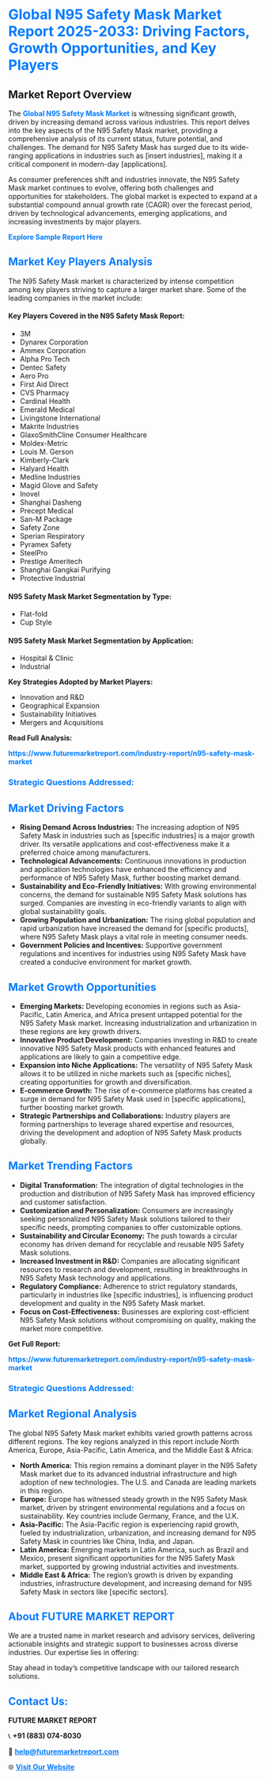 <h1 style="color: #007BFF;">Global N95 Safety Mask Market Report 2025-2033: Driving Factors, Growth Opportunities, and Key Players</h1>

<section id="overview">
<h2>Market Report Overview</h2>
<p>The <a href="https://www.futuremarketreport.com/industry-report/n95-safety-mask-market" style="color: #007BFF; text-decoration: none;"><strong>Global N95 Safety Mask Market</strong></a> is witnessing significant growth, driven by increasing demand across various industries. This report delves into the key aspects of the N95 Safety Mask market, providing a comprehensive analysis of its current status, future potential, and challenges. The demand for N95 Safety Mask has surged due to its wide-ranging applications in industries such as [insert industries], making it a critical component in modern-day [applications].</p>
<p>As consumer preferences shift and industries innovate, the N95 Safety Mask market continues to evolve, offering both challenges and opportunities for stakeholders. The global market is expected to expand at a substantial compound annual growth rate (CAGR) over the forecast period, driven by technological advancements, emerging applications, and increasing investments by major players.</p>
</section>

<section id="overview">
<p><a href="https://www.futuremarketreport.com/request-sample/reportId=79262" style="color: #007BFF; text-decoration: none;"><strong>Explore Sample Report Here</strong></a></p>
</section>

<section id="key-players">
<h2 style="color: #007BFF;">Market Key Players Analysis</h2>
<p>The N95 Safety Mask market is characterized by intense competition among key players striving to capture a larger market share. Some of the leading companies in the market include:</p>
<h4>Key Players Covered in the N95 Safety Mask Report:</h4>
<ul><li>3M</li><li>Dynarex Corporation</li><li>Ammex Corporation</li><li>Alpha Pro Tech</li><li>Dentec Safety</li><li>Aero Pro</li><li>First Aid Direct</li><li>CVS Pharmacy</li><li>Cardinal Health</li><li>Emerald Medical</li><li>Livingstone International</li><li>Makrite Industries</li><li>GlaxoSmithCline Consumer Healthcare</li><li>Moldex-Metric</li><li>Louis M. Gerson</li><li>Kimberly-Clark</li><li>Halyard Health</li><li>Medline Industries</li><li>Magid Glove and Safety</li><li>Inovel</li><li>Shanghai Dasheng</li><li>Precept Medical</li><li>San-M Package</li><li>Safety Zone</li><li>Sperian Respiratory</li><li>Pyramex Safety</li><li>SteelPro</li><li>Prestige Ameritech</li><li>Shanghai Gangkai Purifying</li><li>Protective Industrial</li></ul>
<h4>N95 Safety Mask Market Segmentation by Type:</h4>
<ul><li>Flat-fold</li><li>Cup Style</li></ul>

<h4>N95 Safety Mask Market Segmentation by Application:</h4>
<ul><li>Hospital &amp; Clinic</li><li>Industrial</li></ul>
<p><strong>Key Strategies Adopted by Market Players:</strong></p>
<ul>
<li>Innovation and R&D</li>
<li>Geographical Expansion</li>
<li>Sustainability Initiatives</li>
<li>Mergers and Acquisitions</li>
</ul>
</section>

<section>
<p><strong>Read Full Analysis: </strong></p><a href="https://www.futuremarketreport.com/industry-report/n95-safety-mask-market" style="color: #007BFF; text-decoration: none;"><strong>https://www.futuremarketreport.com/industry-report/n95-safety-mask-market</strong></a>
<h3 style="color: #007BFF;">Strategic Questions Addressed:</h3>
</section>

<section id="driving-factors">
<h2 style="color: #007BFF;">Market Driving Factors</h2>
<ul>
<li><strong>Rising Demand Across Industries:</strong> The increasing adoption of N95 Safety Mask in industries such as [specific industries] is a major growth driver. Its versatile applications and cost-effectiveness make it a preferred choice among manufacturers.</li>
<li><strong>Technological Advancements:</strong> Continuous innovations in production and application technologies have enhanced the efficiency and performance of N95 Safety Mask, further boosting market demand.</li>
<li><strong>Sustainability and Eco-Friendly Initiatives:</strong> With growing environmental concerns, the demand for sustainable N95 Safety Mask solutions has surged. Companies are investing in eco-friendly variants to align with global sustainability goals.</li>
<li><strong>Growing Population and Urbanization:</strong> The rising global population and rapid urbanization have increased the demand for [specific products], where N95 Safety Mask plays a vital role in meeting consumer needs.</li>
<li><strong>Government Policies and Incentives:</strong> Supportive government regulations and incentives for industries using N95 Safety Mask have created a conducive environment for market growth.</li>
</ul>
</section>

<section id="growth-opportunities">
<h2 style="color: #007BFF;">Market Growth Opportunities</h2>
<ul>
<li><strong>Emerging Markets:</strong> Developing economies in regions such as Asia-Pacific, Latin America, and Africa present untapped potential for the N95 Safety Mask market. Increasing industrialization and urbanization in these regions are key growth drivers.</li>
<li><strong>Innovative Product Development:</strong> Companies investing in R&D to create innovative N95 Safety Mask products with enhanced features and applications are likely to gain a competitive edge.</li>
<li><strong>Expansion into Niche Applications:</strong> The versatility of N95 Safety Mask allows it to be utilized in niche markets such as [specific niches], creating opportunities for growth and diversification.</li>
<li><strong>E-commerce Growth:</strong> The rise of e-commerce platforms has created a surge in demand for N95 Safety Mask used in [specific applications], further boosting market growth.</li>
<li><strong>Strategic Partnerships and Collaborations:</strong> Industry players are forming partnerships to leverage shared expertise and resources, driving the development and adoption of N95 Safety Mask products globally.</li>
</ul>
</section>

<section id="trending-factors">
<h2 style="color: #007BFF;">Market Trending Factors</h2>
<ul>
<li><strong>Digital Transformation:</strong> The integration of digital technologies in the production and distribution of N95 Safety Mask has improved efficiency and customer satisfaction.</li>
<li><strong>Customization and Personalization:</strong> Consumers are increasingly seeking personalized N95 Safety Mask solutions tailored to their specific needs, prompting companies to offer customizable options.</li>
<li><strong>Sustainability and Circular Economy:</strong> The push towards a circular economy has driven demand for recyclable and reusable N95 Safety Mask solutions.</li>
<li><strong>Increased Investment in R&D:</strong> Companies are allocating significant resources to research and development, resulting in breakthroughs in N95 Safety Mask technology and applications.</li>
<li><strong>Regulatory Compliance:</strong> Adherence to strict regulatory standards, particularly in industries like [specific industries], is influencing product development and quality in the N95 Safety Mask market.</li>
<li><strong>Focus on Cost-Effectiveness:</strong> Businesses are exploring cost-efficient N95 Safety Mask solutions without compromising on quality, making the market more competitive.</li>
</ul>
</section>

<section>
<p><strong>Get Full Report: </strong></p><a href="https://www.futuremarketreport.com/industry-report/n95-safety-mask-market" style="color: #007BFF; text-decoration: none;"><strong>https://www.futuremarketreport.com/industry-report/n95-safety-mask-market</strong></a>
<h3 style="color: #007BFF;">Strategic Questions Addressed:</h3>
</section>


<section id="regional-analysis">
<h2 style="color: #007BFF;">Market Regional Analysis</h2>
<p>The global N95 Safety Mask market exhibits varied growth patterns across different regions. The key regions analyzed in this report include North America, Europe, Asia-Pacific, Latin America, and the Middle East & Africa:</p>
<ul>
<li><strong>North America:</strong> This region remains a dominant player in the N95 Safety Mask market due to its advanced industrial infrastructure and high adoption of new technologies. The U.S. and Canada are leading markets in this region.</li>
<li><strong>Europe:</strong> Europe has witnessed steady growth in the N95 Safety Mask market, driven by stringent environmental regulations and a focus on sustainability. Key countries include Germany, France, and the U.K.</li>
<li><strong>Asia-Pacific:</strong> The Asia-Pacific region is experiencing rapid growth, fueled by industrialization, urbanization, and increasing demand for N95 Safety Mask in countries like China, India, and Japan.</li>
<li><strong>Latin America:</strong> Emerging markets in Latin America, such as Brazil and Mexico, present significant opportunities for the N95 Safety Mask market, supported by growing industrial activities and investments.</li>
<li><strong>Middle East & Africa:</strong> The region’s growth is driven by expanding industries, infrastructure development, and increasing demand for N95 Safety Mask in sectors like [specific sectors].</li>
</ul>
</section>

<footer>
<h2 style="color: #007BFF;">About FUTURE MARKET REPORT</h2>
<p>We are a trusted name in market research and advisory services, delivering actionable insights and strategic support to businesses across diverse industries. Our expertise lies in offering:</p>

<p>Stay ahead in today’s competitive landscape with our tailored research solutions.</p>

<h2 style="color: #007BFF;">Contact Us:</h2>
<p><strong>FUTURE MARKET REPORT</strong></p>
<p>📞 <strong>+91 (883) 074-8030</strong></p>
<p>📧 <strong><a href="mailto:help@futuremarketreport.com" style="color: #007BFF;">help@futuremarketreport.com</a></strong></p>
<p>🌐 <strong><a href="https://www.futuremarketreport.com/" style="color: #007BFF;">Visit Our Website</a></strong></p>
</footer>